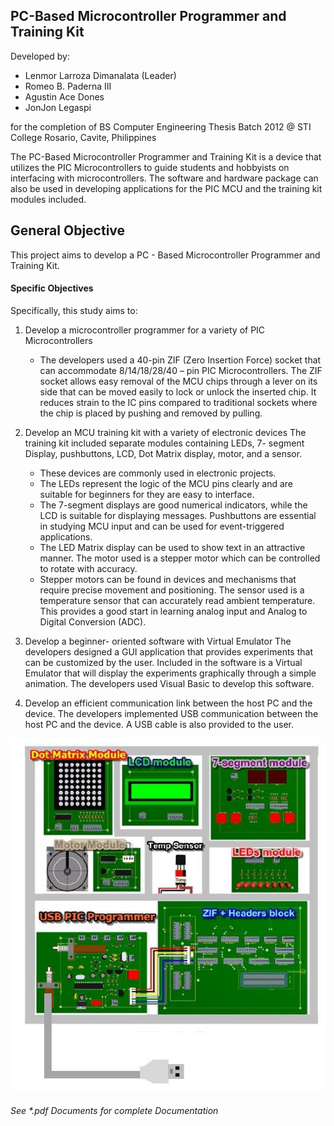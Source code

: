 ## PC-Based Microcontroller Programmer and Training Kit

Developed by:
* Lenmor Larroza Dimanalata (Leader)
* Romeo B. Paderna III
* Agustin Ace Dones
* JonJon Legaspi

for the completion of BS Computer Engineering Thesis
Batch 2012 @ STI College Rosario, Cavite, Philippines

The PC-Based Microcontroller Programmer and Training Kit is a device that utilizes the PIC Microcontrollers to guide students and hobbyists on interfacing with microcontrollers. The software and hardware package can also be used in developing applications for the PIC MCU and the training kit modules included.

## General Objective
This project aims to develop a PC - Based Microcontroller Programmer
and Training Kit.  

#### Specific Objectives 
Specifically, this study aims to:

1. Develop a microcontroller programmer for a variety of PIC Microcontrollers

    * The developers used a 40-pin ZIF (Zero Insertion Force) socket
    that can accommodate 8/14/18/28/40 – pin PIC Microcontrollers. The ZIF     socket allows easy removal of the MCU chips through a lever on its side that can be moved easily to lock or unlock the inserted chip. It
reduces strain to the IC pins compared to traditional sockets where the chip is placed by pushing and removed by pulling.

2. Develop an MCU training kit with a variety of electronic devices The training kit included separate modules containing LEDs, 7-
segment Display, pushbuttons, LCD, Dot Matrix display, motor, and a sensor. 

    * These devices are commonly used in electronic projects. 
    * The LEDs represent the logic of the MCU pins clearly and are suitable for beginners for they are easy to interface. 
    * The 7-segment displays are good numerical indicators, while the LCD is suitable for displaying messages. Pushbuttons are essential in studying MCU input and can be used for event-triggered applications. 
    * The LED Matrix display can be used to show text in an attractive manner. The motor used is a stepper motor which can be controlled to rotate with accuracy. 
    * Stepper motors can be found in devices and mechanisms that require precise movement and positioning. The sensor used is a temperature sensor that can accurately read ambient temperature.
This provides a good start in learning analog input and Analog to Digital Conversion (ADC).

3. Develop a beginner- oriented software with Virtual Emulator The developers designed a GUI application that provides experiments that can be customized by the user. Included in the software is a Virtual Emulator that will display the experiments graphically through a simple animation. The developers used Visual Basic to develop this software.

4. Develop an efficient communication link between the host PC and the device.
The developers implemented USB communication between the host PC and the device. A USB cable is also provided to the user.


![alt text](https://github.com/lenmorld/PICMicroProgrammer/blob/master/full.JPG "Logo Title Text 1")


###### See *.pdf Documents for complete Documentation 
